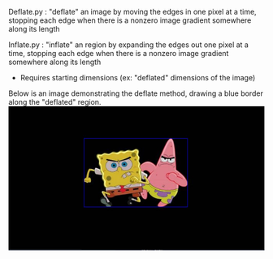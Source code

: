 Deflate.py : 
"deflate" an image by moving the edges in one pixel at a time, stopping each edge when there is a nonzero image gradient somewhere along its length 

Inflate.py :
"inflate" an region by expanding the edges out one pixel at a time, stopping each edge when there is a nonzero image gradient somewhere along its length 
- Requires starting dimensions (ex: "deflated" dimensions of the image) 

Below is an image demonstrating the deflate method, drawing a blue border along the "deflated" region. 
![Image with Border](w_border.JPG?raw=true "Image with Border")

